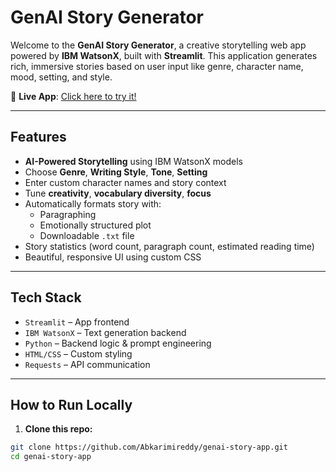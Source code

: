 # GenAI Story Generator

Welcome to the **GenAI Story Generator**, a creative storytelling web app powered by **IBM WatsonX**, built with **Streamlit**. This application generates rich, immersive stories based on user input like genre, character name, mood, setting, and style.

🔗 **Live App**: [Click here to try it!](https://genai-story-app-abi-karimireddy.streamlit.app/)

---

## Features

-  **AI-Powered Storytelling** using IBM WatsonX models
-  Choose **Genre**, **Writing Style**, **Tone**, **Setting**
-  Enter custom character names and story context
- Tune **creativity**, **vocabulary diversity**, **focus**
- Automatically formats story with:
  - Paragraphing
  - Emotionally structured plot
  - Downloadable `.txt` file
-  Story statistics (word count, paragraph count, estimated reading time)
-  Beautiful, responsive UI using custom CSS

---

##  Tech Stack

- `Streamlit` – App frontend
- `IBM WatsonX` – Text generation backend
- `Python` – Backend logic & prompt engineering
- `HTML/CSS` – Custom styling
- `Requests` – API communication

---

##  How to Run Locally

1. **Clone this repo:**

```bash
git clone https://github.com/Abkarimireddy/genai-story-app.git
cd genai-story-app
